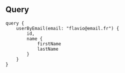 ## Query

    query {
        userByEmail(email: "flavio@email.fr") {
            id,
            name {
                firstName
                lastName
            }
        }
    }

